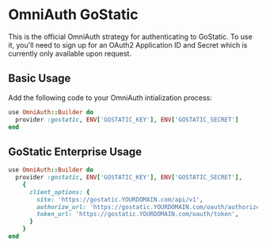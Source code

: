 # OmniAuth GoStatic

This is the official OmniAuth strategy for authenticating to GoStatic. To
use it, you'll need to sign up for an OAuth2 Application ID and Secret
which is currently only available upon request.



## Basic Usage

Add the following code to your OmniAuth intialization process:

``` ruby
use OmniAuth::Builder do
  provider :gostatic, ENV['GOSTATIC_KEY'], ENV['GOSTATIC_SECRET']
end
```


## GoStatic Enterprise Usage

``` ruby
use OmniAuth::Builder do
  provider :gostatic, ENV['GOSTATIC_KEY'], ENV['GOSTATIC_SECRET'],
    {
      client_options: {
        site: 'https://gostatic.YOURDOMAIN.com/api/v1',
        authorize_url: 'https://gostatic.YOURDOMAIN.com/oauth/authorize',
        token_url: 'https://gostatic.YOURDOMAIN.com/oauth/token',
      }
    }
end
```
